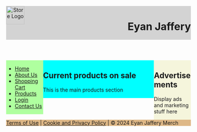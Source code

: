 <!--
 Name: Eyan Jaffery
 Course: IST 256 - 001
 Assignment: L1 Solo Lab Assignment Storefront Home Page
 Date: 9/1/2020
 -->

<!DOCTYPE html>
<html lang="en">
<head>
    <meta charset="UTF-8">
    <meta name="viewport" content="width=device-width, initial-scale=1.0">
    <title>Eyan Jaffery</title>
</head>

<body>
<!-- Header -->
<header style="background: lightgray">
    <div style="float: left;">
        <img src="StoreLogo.png" alt="Store Logo" width="50" height="50"> <!-- This is the left side of the header -->
    </div>
    <div style="float: right;"> <!-- This is the right side of the header -->
        <h1>Eyan Jaffery</h1>
    </div>
    <div style="clear: both;"></div>
</header>

<!-- Navigation -->
<div style="float: left; width: 20%; background: #afff9f"> <!-- This is the left side of the page -->
<nav>
    <ul> <!-- This is the navigation bar -->
        <li><a href="#">Home</a></li>
        <li><a href="#">About Us</a></li>
        <li><a href="#">Shopping Cart</a></li>
        <li><a href="#">Products</a></li>
        <li><a href="#">Login</a></li>
        <li><a href="#">Contact Us</a></li>
    </ul>
</nav>
</div>

<!-- Main Content Section -->
<div style="float: left; width: 60%; background: aqua"> <!-- This is the main content section -->
    <section>
    <h2>Current products on sale</h2>
    <p>This is the main products section</p>
    </section>
</div>

<!-- Aside Section -->
<div style="float: right; width: 20%; background: beige"> <!-- This is the right side of the page -->
    <aside>
        <h2>Advertisements</h2>
        <p>Display ads and marketing stuff here</p>
    </aside>
</div>

<!-- Footer Section -->
<footer style="clear: both; background: burlywood">
        <p><a href="#">Terms of Use</a> | <a href="#">Cookie and Privacy Policy</a> | &copy; 2024 Eyan Jaffery Merch</p>
</footer>

</body>
</html>

